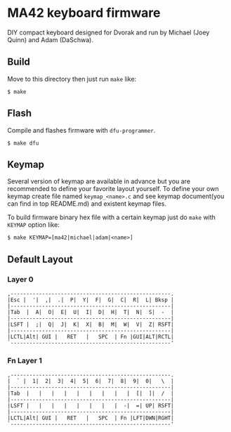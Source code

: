 MA42 keyboard firmware
======================
DIY compact keyboard designed for Dvorak and run by Michael (Joey Quinn) and Adam (DaSchwa).

## Build
Move to this directory then just run `make` like:

    $ make

## Flash
Compile and flashes firmware with `dfu-programmer`.

	$ make dfu

## Keymap
Several version of keymap are available in advance but you are recommended to define your favorite layout yourself. To define your own keymap create file named `keymap_<name>.c` and see keymap document(you can find in top README.md) and existent keymap files.

To build firmware binary hex file with a certain keymap just do `make` with `KEYMAP` option like:

    $ make KEYMAP=[ma42|michael|adam|<name>]

## Default Layout

### Layer 0
	,---------------------------------------------------.
	|Esc |  '|  ,|  .|  P|  Y|  F|  G|  C|  R|  L| Bksp |
	|---------------------------------------------------|
	|Tab  |  A|  O|  E|  U|  I|  D|  H|  T|  N|  S|  -  |
	|---------------------------------------------------|
	|LSFT |  ;|  Q|  J|  K|  X|  B|  M|  W|  V|  Z| RSFT|
	|---------------------------------------------------|
	|LCTL|Alt| GUI |   RET   |   SPC  | Fn |GUI|ALT|RCTL|
	`---------------------------------------------------'
	
### Fn Layer 1
	,---------------------------------------------------.
	|  ` |  1|  2|  3|  4|  5|  6|  7|  8|  9|  0|   \  |
	|---------------------------------------------------|
	|Tab  |   |   |   |   |   |   |   |   |  [|  ]|  /  |
	|---------------------------------------------------|
	|LSFT |   |   |   |   |   |   |   |  -|  =| UP| RSFT|
	|---------------------------------------------------|
	|LCTL|Alt| GUI |   RET   |   SPC  | Fn |LFT|DWN|RGHT|
	`---------------------------------------------------'

